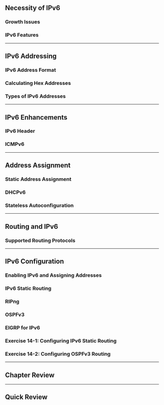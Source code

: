 
## Necessity of IPv6

### Growth Issues

### IPv6 Features

---

## IPv6 Addressing

### IPv6 Address Format

### Calculating Hex Addresses

### Types of IPv6 Addresses

---

## IPv6 Enhancements

### IPv6 Header

### ICMPv6

---

## Address Assignment

### Static Address Assignment

### DHCPv6

### Stateless Autoconfiguration

---

## Routing and IPv6

### Supported Routing Protocols

---

## IPv6 Configuration

### Enabling IPv6 and Assigning Addresses

### IPv6 Static Routing

### RIPng

### OSPFv3

### EIGRP for IPv6

### Exercise 14-1: Configuring IPv6 Static Routing

### Exercise 14-2: Configuring OSPFv3 Routing

---

## Chapter Review

---

## Quick Review